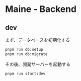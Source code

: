 # Maine - Backend

## dev

まず、データベースを初期化する

```bash
pnpm run db:setup
pnpm run db:migrate
```

その後、開発サーバーを起動する
```bash
pnpm run start:dev
```
